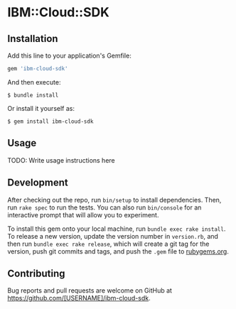 # IBM::Cloud::SDK

## Installation

Add this line to your application's Gemfile:

```ruby
gem 'ibm-cloud-sdk'
```

And then execute:

    $ bundle install

Or install it yourself as:

    $ gem install ibm-cloud-sdk

## Usage

TODO: Write usage instructions here

## Development

After checking out the repo, run `bin/setup` to install dependencies. Then, run `rake spec` to run the tests. You can also run `bin/console` for an interactive prompt that will allow you to experiment.

To install this gem onto your local machine, run `bundle exec rake install`. To release a new version, update the version number in `version.rb`, and then run `bundle exec rake release`, which will create a git tag for the version, push git commits and tags, and push the `.gem` file to [rubygems.org](https://rubygems.org).

## Contributing

Bug reports and pull requests are welcome on GitHub at https://github.com/[USERNAME]/ibm-cloud-sdk.

